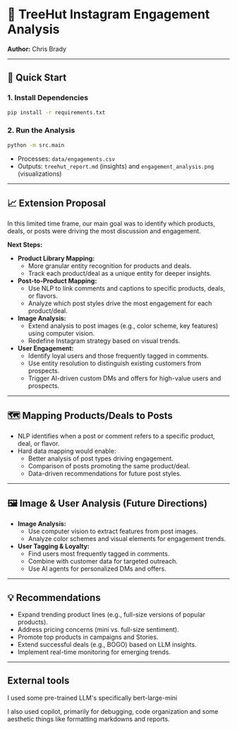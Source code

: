 # 🧴 TreeHut Instagram Engagement Analysis

**Author:** Chris Brady

---

## 🚀 Quick Start

### 1. Install Dependencies
```sh
pip install -r requirements.txt
```

### 2. Run the Analysis
```sh
python -m src.main
```
- Processes: `data/engagements.csv`
- Outputs: `treehut_report.md` (insights) and `engagement_analysis.png` (visualizations)

---

## 📈 Extension Proposal

In this limited time frame, our main goal was to identify which products, deals, or posts were driving the most discussion and engagement.

**Next Steps:**
- **Product Library Mapping:**
  - More granular entity recognition for products and deals.
  - Track each product/deal as a unique entity for deeper insights.
- **Post-to-Product Mapping:**
  - Use NLP to link comments and captions to specific products, deals, or flavors.
  - Analyze which post styles drive the most engagement for each product/deal.
- **Image Analysis:**
  - Extend analysis to post images (e.g., color scheme, key features) using computer vision.
  - Redefine Instagram strategy based on visual trends.
- **User Engagement:**
  - Identify loyal users and those frequently tagged in comments.
  - Use entity resolution to distinguish existing customers from prospects.
  - Trigger AI-driven custom DMs and offers for high-value users and prospects.

---

## 🗺️ Mapping Products/Deals to Posts

- NLP identifies when a post or comment refers to a specific product, deal, or flavor.
- Hard data mapping would enable:
  - Better analysis of post types driving engagement.
  - Comparison of posts promoting the same product/deal.
  - Data-driven recommendations for future post styles.

---

## 🖼️ Image & User Analysis (Future Directions)

- **Image Analysis:**
  - Use computer vision to extract features from post images.
  - Analyze color schemes and visual elements for engagement trends.
- **User Tagging & Loyalty:**
  - Find users most frequently tagged in comments.
  - Combine with customer data for targeted outreach.
  - Use AI agents for personalized DMs and offers.

---

## 💡 Recommendations
- Expand trending product lines (e.g., full-size versions of popular products).
- Address pricing concerns (mini vs. full-size sentiment).
- Promote top products in campaigns and Stories.
- Extend successful deals (e.g., BOGO) based on LLM insights.
- Implement real-time monitoring for emerging trends.

---

## External tools 
I used some pre-trained LLM's specifically bert-large-mini

I also used copilot, primarily for debugging, code organization and some aesthetic things like formatting markdowns and reports.